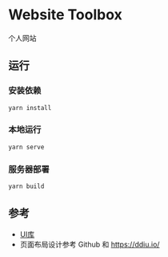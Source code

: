 # Website Toolbox

个人网站

## 运行

### 安装依赖

```bash
yarn install
```

### 本地运行

```bash
yarn serve
```

### 服务器部署

```bash
yarn build
```

## 参考

- [UI库](https://remixicon.com/)
- 页面布局设计参考 Github 和 https://ddiu.io/